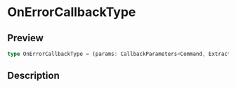 
      
# OnErrorCallbackType

<div class="api-docs__section" data-reactroot="">

## Preview

</div><div class="api-docs__preview type single" data-reactroot="">

```ts
type OnErrorCallbackType = (params: CallbackParameters<Command, ExtractError<Command>>) => void | Promise<void>;
```

</div><div class="api-docs__section" data-reactroot="">

## Description

</div><div class="api-docs__description" data-reactroot=""><span class="api-docs__do-not-parse">



</span></div>